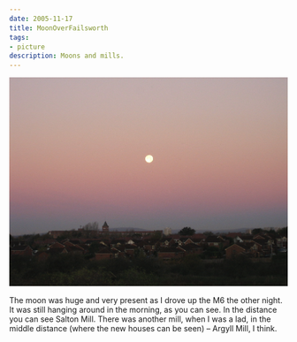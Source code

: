 ```yaml
---
date: 2005-11-17
title: MoonOverFailsworth
tags:
- picture
description: Moons and mills.
---
```

![A photo of the moon over a town and country scene](/images/2005/11/moon-over-failsworth.png)

The moon was huge and very present as I drove up the M6 the other night. It was still hanging around in the morning, as you can see. In the distance you can see Salton Mill. There was another mill, when I was a lad, in the middle distance (where the new houses can be seen) – Argyll Mill, I think.
